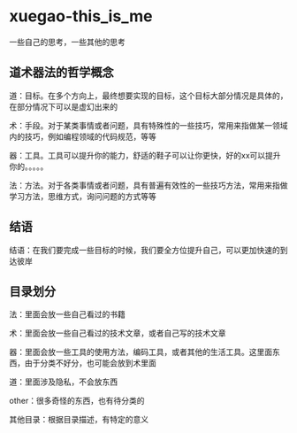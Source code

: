 # xuegao-this_is_me
一些自己的思考，一些其他的思考



## 道术器法的哲学概念

道：目标。在多个方向上，最终想要实现的目标，这个目标大部分情况是具体的，在部分情况下可以是虚幻出来的

术：手段。对于某类事情或者问题，具有特殊性的一些技巧，常用来指做某一领域内的技巧，例如编程领域的代码规范，等等

器：工具。工具可以提升你的能力，舒适的鞋子可以让你更快，好的xx可以提升你的。。。。。

法：方法。对于各类事情或者问题，具有普遍有效性的一些技巧方法，常用来指做学习方法，思维方式，询问问题的方式等等

## 结语

结语：在我们要完成一些目标的时候，我们要全方位提升自己，可以更加快速的到达彼岸

## 目录划分

法：里面会放一些自己看过的书籍

术：里面会放一些自己看过的技术文章，或者自己写的技术文章

器：里面会放一些工具的使用方法，编码工具，或者其他的生活工具。这里面东西，由于分类不好分，也可能会放到术里面

道：里面涉及隐私，不会放东西

other：很多奇怪的东西，也有待分类的

其他目录：根据目录描述，有特定的意义

